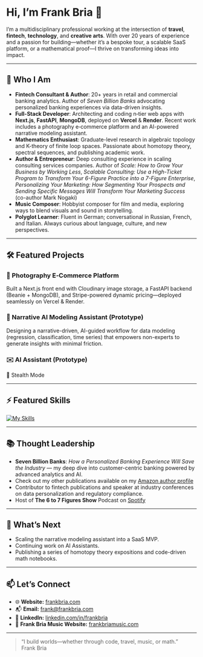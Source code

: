 # Hi, I’m Frank Bria 👋

I’m a multidisciplinary professional working at the intersection of **travel**, **fintech**, **technology**, and **creative arts**. With over 20 years of experience and a passion for building—whether it’s a bespoke tour, a scalable SaaS platform, or a mathematical proof—I thrive on transforming ideas into impact.

---

## 🚀 Who I Am

- **Fintech Consultant & Author**: 20+ years in retail and commercial banking analytics. Author of *Seven Billion Banks* advocating personalized banking experiences via data-driven insights.
- **Full-Stack Developer**: Architecting and coding n‑tier web apps with **Next.js**, **FastAPI**, **MongoDB**, deployed on **Vercel** & **Render**. Recent work includes a photography e‑commerce platform and an AI-powered narrative modeling assistant.
- **Mathematics Enthusiast**: Graduate-level research in algebraic topology and K-theory of finite loop spaces. Passionate about homotopy theory, spectral sequences, and publishing academic work.
- **Author & Entrepreneur**: Deep consulting experience in scaling consulting services companies. Author of *Scale: How to Grow Your Business by Working Less*, *Scalable Consulting: Use a High-Ticket Program to Transform Your 6-Figure Practice into a 7-Figure Enterprise*, *Personalizing Your Marketing: How Segmenting Your Prospects and Sending Specific Messages Will Transform Your Marketing Success* (co-author Mark Nogaki)
- **Music Composer**: Hobbyist composer for film and media, exploring ways to blend visuals and sound in storytelling.
- **Polyglot Learner**: Fluent in German; conversational in Russian, French, and Italian. Always curious about language, culture, and new perspectives.

---

## 🛠️ Featured Projects

### 📸 Photography E‑Commerce Platform
Built a Next.js front end with Cloudinary image storage, a FastAPI backend (Beanie + MongoDB), and Stripe-powered dynamic pricing—deployed seamlessly on Vercel & Render.

### 🤖 Narrative AI Modeling Assistant (Prototype)
Designing a narrative-driven, AI-guided workflow for data modeling (regression, classification, time series) that empowers non-experts to generate insights with minimal friction.

### ✉️ AI Assistant (Prototype)
🥷 Stealth Mode

---
## ⚡ Featured Skills

[![My Skills](https://skillicons.dev/icons?i=py,js,fastapi,django,react,nextjs,nodejs,express,mongodb,postgres,mysql,tensorflow,sklearn,ai,r,tailwind,cs,dotnet,git,github,githubactions,html,css,latex,postman,ts,visualstudio,wordpress,aws&perline=15)](https://skillicons.dev)

---

## 📚 Thought Leadership

- **Seven Billion Banks**: *How a Personalized Banking Experience Will Save the Industry* — my deep dive into customer-centric banking powered by advanced analytics and AI.
- Check out my other publications available on my [Amazon author profile](https://www.amazon.com/stores/author/B00LEY3IFK?ccs_id=c1f1e717-0fbf-40ed-991a-9acdfd5953b2)
- Contributor to fintech publications and speaker at industry conferences on data personalization and regulatory compliance.
- Host of **The 6 to 7 Figures Show** Podcast on [Spotify](https://open.spotify.com/show/0xcYcgrzcnsff0mkNX0fGh)

---

## 🌱 What’s Next

- Scaling the narrative modeling assistant into a SaaS MVP.
- Continuing work on AI Assistants.
- Publishing a series of homotopy theory expositions and code-driven math notebooks.

---

## 📫 Let’s Connect

- 🌐 **Website:** [frankbria.com](https://frankbria.com)
- 📬 **Email:** frank@frankbria.com
- 🔗 **LinkedIn:** [linkedin.com/in/frankbria](https://www.linkedin.com/in/frankbria)
- 🎵 **Frank Bria Music Website:** [frankbriamusic.com](https://frankbrismusic.com)

---

> “I build worlds—whether through code, travel, music, or math.”  
> Frank Bria



<!--
**frankbria/frankbria** is a ✨ _special_ ✨ repository because its `README.md` (this file) appears on your GitHub profile.

Here are some ideas to get you started:

- 🔭 I’m currently working on ...
- 🌱 I’m currently learning ...
- 👯 I’m looking to collaborate on ...
- 🤔 I’m looking for help with ...
- 💬 Ask me about ...
- 📫 How to reach me: ...
- 😄 Pronouns: ...
- ⚡ Fun fact: ...
-->
